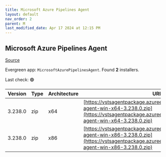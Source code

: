 ```yaml
---
title: Microsoft Azure Pipelines Agent
layout: default
nav_order: 2
parent: M
last_modified_date: Apr 17 2024 at 12:15 PM
---
```


## Microsoft Azure Pipelines Agent

[Source](https://learn.microsoft.com/en-au/azure/devops/pipelines/agents/agents)

Evergreen app: `MicrosoftAzurePipelinesAgent`. Found **2** installers.

Last check: 🟢

| Version | Type | Architecture | URI                                                                                                                                                                        |
| ------- | ---- | ------------ | -------------------------------------------------------------------------------------------------------------------------------------------------------------------------- |
| 3.238.0 | zip  | x64          | [https://vstsagentpackage.azureedge.net/agent/3.238.0/vsts-agent-win-x64-3.238.0.zip](https://vstsagentpackage.azureedge.net/agent/3.238.0/vsts-agent-win-x64-3.238.0.zip) |
| 3.238.0 | zip  | x86          | [https://vstsagentpackage.azureedge.net/agent/3.238.0/vsts-agent-win-x86-3.238.0.zip](https://vstsagentpackage.azureedge.net/agent/3.238.0/vsts-agent-win-x86-3.238.0.zip) |
